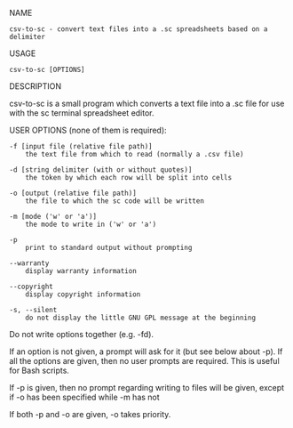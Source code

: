NAME

    csv-to-sc - convert text files into a .sc spreadsheets based on a delimiter

USAGE

    csv-to-sc [OPTIONS]

DESCRIPTION

csv-to-sc is a small program which converts a text file into a .sc file for use with the sc terminal spreadsheet editor.

USER OPTIONS (none of them is required):

    -f [input file (relative file path)]
        the text file from which to read (normally a .csv file)

    -d [string delimiter (with or without quotes)]
        the token by which each row will be split into cells

    -o [output (relative file path)]
        the file to which the sc code will be written

    -m [mode ('w' or 'a')]
        the mode to write in ('w' or 'a')

    -p
        print to standard output without prompting

    --warranty
        display warranty information

    --copyright
        display copyright information

    -s, --silent
        do not display the little GNU GPL message at the beginning

Do not write options together (e.g. -fd).

If an option is not given, a prompt will ask for it (but see below about -p).
If all the options are given, then no user prompts are required. This is useful for Bash scripts.

If -p is given, then no prompt regarding writing to files will be given, except if -o has been specified while -m has not

If both -p and -o are given, -o takes priority.
